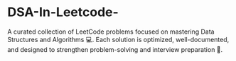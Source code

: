 # DSA-In-Leetcode-
A curated collection of LeetCode problems focused on mastering Data Structures and Algorithms 💻. Each solution is optimized, well-documented, and designed to strengthen problem-solving and interview preparation 🚀.
